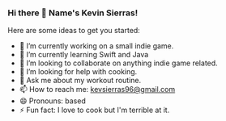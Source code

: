 ### Hi there 👋 Name's Kevin Sierras!

Here are some ideas to get you started:

- 🔭 I’m currently working on a small indie game.
- 🌱 I’m currently learning Swift and Java
- 👯 I’m looking to collaborate on anything indie game related. 
- 🤔 I’m looking for help with cooking.
- 💬 Ask me about my workout routine.
- 📫 How to reach me: kevsierras96@gmail.com
- 😄 Pronouns: based
- ⚡ Fun fact: I love to cook but I'm terrible at it. 
